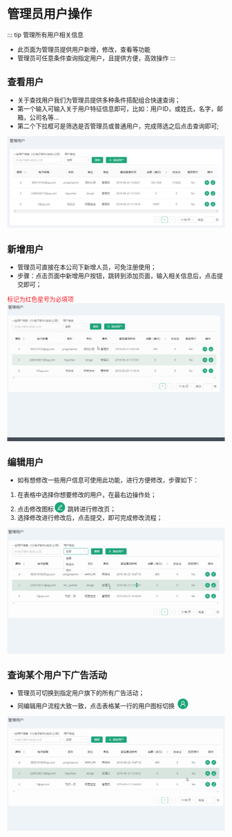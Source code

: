 # 管理员用户操作 #
::: tip 管理所有用户相关信息
* 此页面为管理员提供用户新增，修改，查看等功能
* 管理员可任意条件查询指定用户，且提供方便，高效操作
:::

## 查看用户
* 关于查找用户我们为管理员提供多种条件搭配组合快速查询；
* 第一个输入可输入关于用户特征信息即可，比如：用户ID，或姓氏，名字，邮箱，公司名等...
* 第二个下拉框可是筛选是否管理员或普通用户，完成筛选之后点击查询即可;

![查询用户](./img/GR/AU.png "查询用户")

## 新增用户
* 管理员可直接在本公司下新增人员，可免注册使用；
* 步骤：点击页面中新增用户按钮，跳转到添加页面，输入相关信息后，点击提交即可；

<font color=#f5222d>标记为红色星号为必填项</font>
![新增用户](./img/GR/AU2.gif "新增用户")

## 编辑用户
* 如有想修改一些用户信息可使用此功能，进行方便修改，步骤如下：
1. 在表格中选择你想要修改的用户，在最右边操作处；
2. 点击修改图标<img src="./img/GR/AU3.png" style="margin-bottom: -5px;"/> 跳转进行修改页；
3. 选择修改进行修改后，点击提交，即可完成修改流程；

![修改用户](./img/GR/AU4.gif "修改用户")

## 查询某个用户下广告活动
* 管理员可切换到指定用户旗下的所有广告活动；
* 同编辑用户流程大致一致，点击表格某一行的用户图标切换 <img src="./img/GR/AU5.png" style="margin-bottom: -5px;">

![跳转广告活动](./img/GR/AU6.gif "跳转广告活动")
